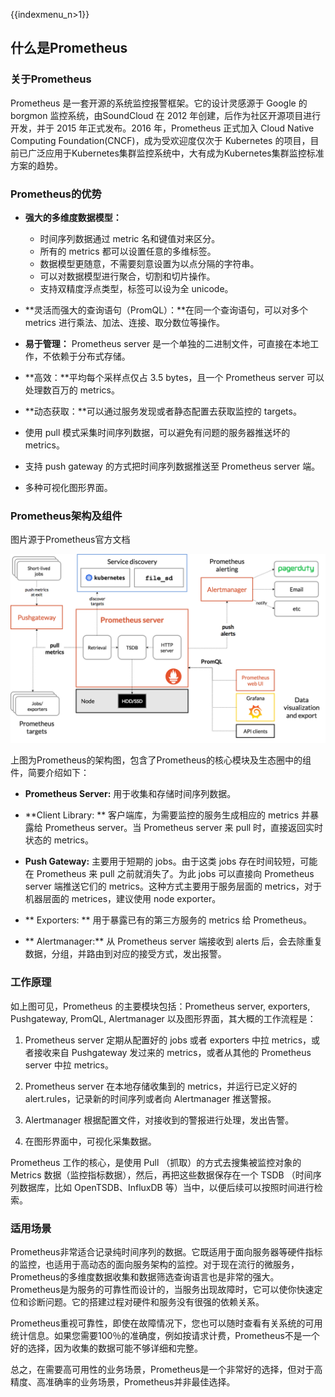 {{indexmenu_n>1}}
## 什么是Prometheus

### 关于Prometheus

Prometheus 是一套开源的系统监控报警框架。它的设计灵感源于 Google 的 borgmon 监控系统，由SoundCloud 在 2012 年创建，后作为社区开源项目进行开发，并于 2015 年正式发布。2016 年，Prometheus 正式加入 Cloud Native Computing Foundation(CNCF)，成为受欢迎度仅次于 Kubernetes 的项目，目前已广泛应用于Kubernetes集群监控系统中，大有成为Kubernetes集群监控标准方案的趋势。

### Prometheus的优势

* **强大的多维度数据模型：**
  * 时间序列数据通过 metric 名和键值对来区分。
  * 所有的 metrics 都可以设置任意的多维标签。
  * 数据模型更随意，不需要刻意设置为以点分隔的字符串。
  * 可以对数据模型进行聚合，切割和切片操作。
  * 支持双精度浮点类型，标签可以设为全 unicode。 
* **灵活而强大的查询语句（PromQL）：**在同一个查询语句，可以对多个 metrics 进行乘法、加法、连接、取分数位等操作。

* **易于管理：** Prometheus server 是一个单独的二进制文件，可直接在本地工作，不依赖于分布式存储。

* **高效：**平均每个采样点仅占 3.5 bytes，且一个 Prometheus server 可以处理数百万的 metrics。

* **动态获取：**可以通过服务发现或者静态配置去获取监控的 targets。

* 使用 pull 模式采集时间序列数据，可以避免有问题的服务器推送坏的 metrics。

* 支持 push gateway 的方式把时间序列数据推送至 Prometheus server 端。

* 多种可视化图形界面。

### Prometheus架构及组件

图片源于Prometheus官方文档

![](/images/monitor/prometheus/architecture.png)

上图为Prometheus的架构图，包含了Prometheus的核心模块及生态圈中的组件，简要介绍如下：

* **Prometheus Server:** 用于收集和存储时间序列数据。

* **Client Library: ** 客户端库，为需要监控的服务生成相应的 metrics 并暴露给 Prometheus server。当 Prometheus server 来 pull 时，直接返回实时状态的 metrics。

* **Push Gateway:** 主要用于短期的 jobs。由于这类 jobs 存在时间较短，可能在 Prometheus 来 pull 之前就消失了。为此 jobs 可以直接向 Prometheus server 端推送它们的 metrics。这种方式主要用于服务层面的 metrics，对于机器层面的 metrices，建议使用 node exporter。

* ** Exporters: ** 用于暴露已有的第三方服务的 metrics 给 Prometheus。

* ** Alertmanager:** 从 Prometheus server 端接收到 alerts 后，会去除重复数据，分组，并路由到对应的接受方式，发出报警。

### 工作原理

如上图可见，Prometheus 的主要模块包括：Prometheus server, exporters, Pushgateway, PromQL, Alertmanager 以及图形界面，其大概的工作流程是：

1. Prometheus server 定期从配置好的 jobs 或者 exporters 中拉 metrics，或者接收来自 Pushgateway 发过来的 metrics，或者从其他的 Prometheus server 中拉 metrics。

2. Prometheus server 在本地存储收集到的 metrics，并运行已定义好的 alert.rules，记录新的时间序列或者向 Alertmanager 推送警报。

3. Alertmanager 根据配置文件，对接收到的警报进行处理，发出告警。

4. 在图形界面中，可视化采集数据。

Prometheus 工作的核心，是使用 Pull （抓取）的方式去搜集被监控对象的 Metrics 数据（监控指标数据），然后，再把这些数据保存在一个 TSDB （时间序列数据库，比如 OpenTSDB、InfluxDB 等）当中，以便后续可以按照时间进行检索。

### 适用场景

Prometheus非常适合记录纯时间序列的数据。它既适用于面向服务器等硬件指标的监控，也适用于高动态的面向服务架构的监控。对于现在流行的微服务，Prometheus的多维度数据收集和数据筛选查询语言也是非常的强大。Prometheus是为服务的可靠性而设计的，当服务出现故障时，它可以使你快速定位和诊断问题。它的搭建过程对硬件和服务没有很强的依赖关系。

Prometheus重视可靠性，即使在故障情况下，您也可以随时查看有关系统的可用统计信息。如果您需要100％的准确度，例如按请求计费，Prometheus不是一个好的选择，因为收集的数据可能不够详细和完整。

总之，在需要高可用性的业务场景，Prometheus是一个非常好的选择，但对于高精度、高准确率的业务场景，Prometheus并非最佳选择。


